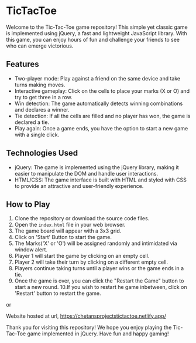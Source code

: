 # TicTacToe

Welcome to the Tic-Tac-Toe game repository! This simple yet classic game is implemented using jQuery, a fast and lightweight JavaScript library. With this game, you can enjoy hours of fun and challenge your friends to see who can emerge victorious.

## Features
  - Two-player mode: Play against a friend on the same device and take turns making moves.
  - Interactive gameplay: Click on the cells to place your marks (X or O) and try to get three in a row.
  - Win detection: The game automatically detects winning combinations and declares a winner.
  - Tie detection: If all the cells are filled and no player has won, the game is declared a tie.
  - Play again: Once a game ends, you have the option to start a new game with a single click.

## Technologies Used
  - jQuery: The game is implemented using the jQuery library, making it easier to manipulate the DOM and handle user interactions.
  - HTML/CSS: The game interface is built with HTML and styled with CSS to provide an attractive and user-friendly experience.

## How to Play
  1. Clone the repository or download the source code files.
  2. Open the `index.html` file in your web browser.
  3. The game board will appear with a 3x3 grid.
  4. Click on 'Start' Button to start the game.
  5. The Marks('X' or 'O') will be assigned randomly and intimidated via window alert.
  6. Player 1 will start the game by clicking on an empty cell.
  7. Player 2 will take their turn by clicking on a different empty cell.
  8. Players continue taking turns until a player wins or the game ends in a tie.
  9. Once the game is over, you can click the "Restart the Game" button to start a new round.
  10.If you wish to restart he game inbetween, click on 'Restart' button to restart the game.
  
  or
  
  Website hosted at url, https://chetansprojectstictactoe.netlify.app/    
  
  
Thank you for visiting this repository! We hope you enjoy playing the Tic-Tac-Toe game implemented in jQuery. Have fun and happy gaming!
